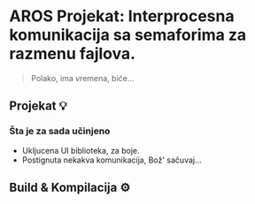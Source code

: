 # AROS Projekat: Interprocesna komunikacija sa semaforima za razmenu fajlova.

> Polako, ima vremena, biće...

## Projekat 💡
### Šta je za sada učinjeno
* Ukljucena UI biblioteka, za boje.
* Postignuta nekakva komunikacija, Bož' sačuvaj...

## Build & Kompilacija ⚙️
